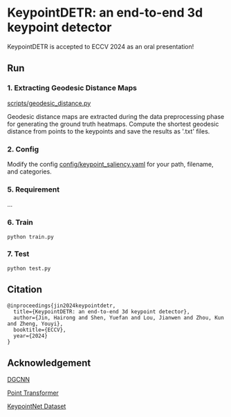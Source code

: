 # KeypointDETR: an end-to-end 3d keypoint detector

KeypointDETR is accepted to ECCV 2024 as an oral presentation!

## Run

### 1. Extracting Geodesic Distance Maps

[scripts/geodesic_distance.py](https://github.com/bibi547/KeypointDETR/blob/master/scripts/geodesic_distance.py)

Geodesic distance maps are extracted during the data preprocessing phase for generating the ground truth heatmaps. 
Compute the shortest geodesic distance from points to the keypoints and save the results as '.txt' files.

### 2. Config

Modify the config [config/keypoint_saliency.yaml](https://github.com/bibi547/KeypointDETR/blob/master/config/keypoint_saliency.yaml) for your path, filename, and categories.

### 5. Requirement

...

### 6. Train

```
python train.py
```


### 7. Test

```
python test.py
```

## Citation

```
@inproceedings{jin2024keypointdetr,
  title={KeypointDETR: an end-to-end 3d keypoint detector},
  author={Jin, Hairong and Shen, Yuefan and Lou, Jianwen and Zhou, Kun and Zheng, Youyi},
  booktitle={ECCV},
  year={2024}
}
```

## Acknowledgement

[DGCNN](https://github.com/WangYueFt/dgcnn)

[Point Transformer](https://github.com/qq456cvb/Point-Transformers)

[KeypointNet Dataset](https://github.com/qq456cvb/KeypointNet.git)

